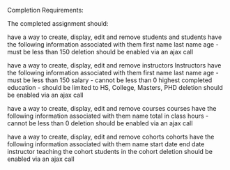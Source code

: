 Completion Requirements:

The completed assignment should:

have a way to create, display, edit and remove students and
students have the following information associated with them 
first name
last name
age - must be less than 150
deletion should be enabled via an ajax call

have a way to create, display, edit and remove instructors
Instructors have the following information associated with them
first name
last name
age - must be less than 150
salary - cannot be less than 0
highest completed education - should be limited to HS, College, Masters, PHD
deletion should be enabled via an ajax call

have a way to create, display, edit and remove courses
courses have the following information associated with them 
name
total in class hours - cannot be less than 0
deletion should be enabled via an ajax call

have a way to create, display, edit and remove cohorts
cohorts have the following information associated with them 
name
start date
end date
instructor teaching the cohort
students in the cohort
deletion should be enabled via an ajax call
